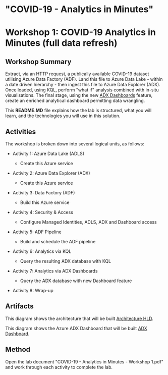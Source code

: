 "COVID-19 - Analytics in Minutes"
=================================

Workshop 1: COVID-19 Analytics in Minutes (full data refresh)
=============================================================

Workshop Summary
----------------

Extract, via an HTTP request, a publically available COVID-19 dataset utilising Azure Data Factory
(ADF). Land this file to Azure Data Lake - within a date driven hierarchy - then ingest this file to
Azure Data Explorer (ADX). Once loaded, using KQL, perform "what if" analysis combined with in-situ visualisations.
The final stage, using the new [ADX Dashboards](https://docs.microsoft.com/en-us/azure/data-explorer/azure-data-explorer-dashboards)
feature, create an enriched analytical dashboard permitting data wrangling. 

This **README.MD** file explains how the lab is structured, what you
will learn, and the technologies you will use in this solution.


Activities
----------
The workshop is broken down into several logical units, as follows:

-   Activity 1: Azure Data Lake (ADLS)

    -   Create this Azure service

-   Activity 2: Azure Data Explorer (ADX)

    -   Create this Azure service

-   Activity 3: Data Factory (ADF)

    -   Build this Azure service

-   Activity 4: Security & Access

    -   Configure Managed Identities, ADLS, ADX and Dashboard access

-   Activity 5: ADF Pipeline

    -   Build and schedule the ADF pipeline

-   Activity 6: Analytics via KQL

    -   Query the resulting ADX database with KQL

-   Activity 7: Analytics via ADX Dashboards

    -   Query the ADX database with new Dashboard feature

-	Activity 8: Wrap-up


Artifacts
---------
This diagram shows the architecture that will be built [Architecture HLD](media/image1.png).

This diagram shows the Azure ADX Dashboard that will be built [ADX Dashboard](media/image2.png).


Method
------
Open the lab document "COVID-19 - Analytics in Minutes - Workshop 1.pdf" and work through each activity to complete the lab.